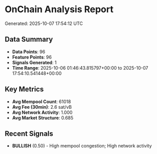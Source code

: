 # OnChain Analysis Report
Generated: 2025-10-07 17:54:12 UTC

## Data Summary
- **Data Points**: 96
- **Feature Points**: 96
- **Signals Generated**: 1
- **Time Range**: 2025-10-06 01:46:43.815797+00:00 to 2025-10-07 17:54:10.541448+00:00

## Key Metrics
- **Avg Mempool Count**: 61018
- **Avg Fee (30min)**: 2.6 sat/vB
- **Avg Network Activity**: 1.000
- **Avg Market Structure**: 0.685

## Recent Signals
- **BULLISH** (0.50) - High mempool congestion; High network activity
